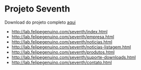 Projeto Seventh
=======

Download do projeto completo <a href="https://github.com/felipegenuino/agencia-labbo-projeto-seventh/archive/master.zip"> aqui</a> 

- <a href="http://lab.felipegenuino.com/seventh/index.html " target="_blank"> http://lab.felipegenuino.com/seventh/index.html </a>
- <a href="http://lab.felipegenuino.com/seventh/empresa.html" target="_blank"> http://lab.felipegenuino.com/seventh/empresa.html </a>
- <a href="http://lab.felipegenuino.com/seventh/noticias.html" target="_blank"> http://lab.felipegenuino.com/seventh/noticias.html  </a>
- <a href="http://lab.felipegenuino.com/seventh/noticias-listagem.html" target="_blank"> http://lab.felipegenuino.com/seventh/noticias-listagem.html </a>
- <a href="http://lab.felipegenuino.com/seventh/produtos.html " target="_blank"> http://lab.felipegenuino.com/seventh/produtos.html  </a>
- <a href="http://lab.felipegenuino.com/seventh/suporte-downloads.html" target="_blank"> http://lab.felipegenuino.com/seventh/suporte-downloads.html </a>
- <a href="http://lab.felipegenuino.com/seventh/contato.html" target="_blank"> http://lab.felipegenuino.com/seventh/contato.html </a>


